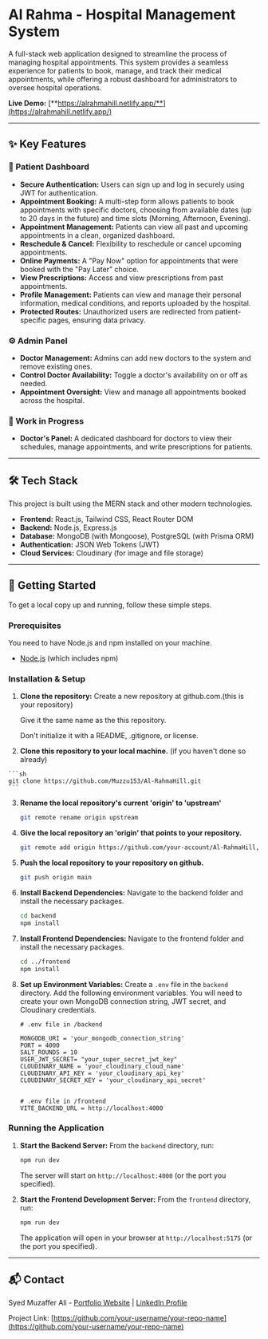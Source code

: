 # Al Rahma - Hospital Management System

A full-stack web application designed to streamline the process of managing hospital appointments. This system provides a seamless experience for patients to book, manage, and track their medical appointments, while offering a robust dashboard for administrators to oversee hospital operations.

**Live Demo:** [**https://alrahmahill.netlify.app/**](https://alrahmahill.netlify.app/)

---

## ✨ Key Features

### 👤 Patient Dashboard

- **Secure Authentication:** Users can sign up and log in securely using JWT for authentication.
- **Appointment Booking:** A multi-step form allows patients to book appointments with specific doctors, choosing from available dates (up to 20 days in the future) and time slots (Morning, Afternoon, Evening).
- **Appointment Management:** Patients can view all past and upcoming appointments in a clean, organized dashboard.
- **Reschedule & Cancel:** Flexibility to reschedule or cancel upcoming appointments.
- **Online Payments:** A "Pay Now" option for appointments that were booked with the "Pay Later" choice.
- **View Prescriptions:** Access and view prescriptions from past appointments.
- **Profile Management:** Patients can view and manage their personal information, medical conditions, and reports uploaded by the hospital.
- **Protected Routes:** Unauthorized users are redirected from patient-specific pages, ensuring data privacy.

### ⚙️ Admin Panel

- **Doctor Management:** Admins can add new doctors to the system and remove existing ones.
- **Control Doctor Availability:** Toggle a doctor's availability on or off as needed.
- **Appointment Oversight:** View and manage all appointments booked across the hospital.

### 🚧 Work in Progress

- **Doctor's Panel:** A dedicated dashboard for doctors to view their schedules, manage appointments, and write prescriptions for patients.

---

## 🛠️ Tech Stack

This project is built using the MERN stack and other modern technologies.

- **Frontend:** React.js, Tailwind CSS, React Router DOM
- **Backend:** Node.js, Express.js
- **Database:** MongoDB (with Mongoose), PostgreSQL (with Prisma ORM)
- **Authentication:** JSON Web Tokens (JWT)
- **Cloud Services:** Cloudinary (for image and file storage)

---

## 🚀 Getting Started

To get a local copy up and running, follow these simple steps.

### Prerequisites

You need to have Node.js and npm installed on your machine.

- [Node.js](https://nodejs.org/) (which includes npm)

### Installation & Setup

1.  **Clone the repository:**
    Create a new repository at github.com.(this is your repository)

    Give it the same name as the this repository.

    Don't initialize it with a README, .gitignore, or license.

2.    **Clone this repository to your local machine.** (if you haven't done so already)

    ```sh
    git clone https://github.com/Muzzu153/Al-RahmaHill.git
    ```

3.  **Rename the local repository's current 'origin' to 'upstream'**

    ```sh
    git remote rename origin upstream
    ```

4.  **Give the local repository an 'origin' that points to your repository.**

    ```sh
    git remote add origin https://github.com/your-account/Al-RahmaHill,git
    ```

5. **Push the local repository to your repository on github.**

    ```sh
    git push origin main
    ```

6.  **Install Backend Dependencies:**
    Navigate to the backend folder and install the necessary packages.

    ```sh
    cd backend
    npm install
    ```

7.  **Install Frontend Dependencies:**
    Navigate to the frontend folder and install the necessary packages.

    ```sh
    cd ../frontend
    npm install
    ```

8.  **Set up Environment Variables:**
    Create a `.env` file in the `backend` directory. Add the following environment variables. You will need to create your own MongoDB connection string, JWT secret, and Cloudinary credentials.

    ```env
    # .env file in /backend

    MONGODB_URI = 'your_mongodb_connection_string'
    PORT = 4000
    SALT_ROUNDS = 10
    USER_JWT_SECRET= "your_super_secret_jwt_key"
    CLOUDINARY_NAME = 'your_cloudinary_cloud_name' 
    CLOUDINARY_API_KEY = 'your_cloudinary_api_key'
    CLOUDINARY_SECRET_KEY = 'your_cloudinary_api_secret'
    
    
    # .env file in /frontend
    VITE_BACKEND_URL = http://localhost:4000
    ```

### Running the Application

1.  **Start the Backend Server:**
    From the `backend` directory, run:

    ```sh
    npm run dev
    ```

    The server will start on `http://localhost:4000` (or the port you specified).

2.  **Start the Frontend Development Server:**
    From the `frontend` directory, run:
    ```sh
    npm run dev
    ```
    The application will open in your browser at `http://localhost:5175` (or the port you specified).

---

## 📬 Contact

Syed Muzaffer Ali - [Portfolio Website](https://your-portfolio-url.com) | [LinkedIn Profile](https://www.linkedin.com/in/your-linkedin-url/)

Project Link: [https://github.com/your-username/your-repo-name](https://github.com/your-username/your-repo-name)
